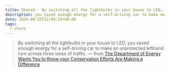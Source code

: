 ```yaml
---
title: Shared - By switching all the lightbulbs in your house to LED…
description: you saved enough energy for a self-driving car to make an unprotected lefthand turn across three lanes of traffic.
date: 2024-09-25T12:04:25+00:00
tags:
  - share
---
```


> By switching all the lightbulbs in your house to LED, you saved enough energy for a self-driving car to make an unprotected lefthand turn across three lanes of traffic.
> — from [The Department of Energy Wants You to Know your Conservation Efforts Are Making a Difference](https://www.mcsweeneys.net/articles/the-department-of-energy-wants-you-to-know-your-conservation-efforts-are-making-a-difference)